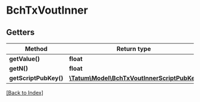 # BchTxVoutInner

## Getters

Method | Return type | Description | Notes
------------ | ------------- | ------------- | -------------
**getValue()** | **float** |  | [optional]
**getN()** | **float** |  | [optional]
**getScriptPubKey()** | [**\Tatum\Model\BchTxVoutInnerScriptPubKey**](BchTxVoutInnerScriptPubKey.md) |  | [optional]

[[Back to Index]](../index.md)
